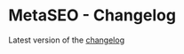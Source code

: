 # MetaSEO - Changelog

Latest version of the [changelog](https://github.com/mblaschke/TYPO3-metaseo/blob/develop/Documentation/ChangeLog/Index.rst)
